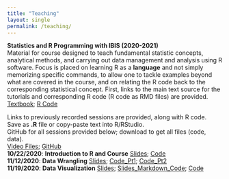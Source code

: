 ```yaml
---
title: "Teaching"
layout: single
permalink: /teaching/
---
```

**Statistics and R Programming with IBIS (2020-2021)**  
Material for course designed to teach fundamental statistic concepts, analytical methods, and carrying out data management and analysis using R software.  Focus is placed on learning R as a **language** and not simply memorizing specific commands, to allow one to tackle examples beyond what are covered in the course, and on relating the R code back to the corresponding statistical concept.  First, links to the main text source for the tutorials and corresponding R code (R code as RMD files) are provided.<br/>
[Textbook](https://kmdono02.github.io/Data_Analysis_with_R_IBIS/); [R Code](https://github.com/kmdono02/Data_Analysis_with_R_IBIS)

Links to previously recorded sessions are provided, along with R code.<br/>
Save as **.R** file or copy-paste text into R/RStudio.<br/>
GitHub for all sessions provided below; download to get all files (code, data).<br/>
[Video Files](https://www.dropbox.com/sh/m3mla30i5870jve/AADZAIvCV_G7KQ4DMC0kITFoa?dl=0); [GitHub](https://github.com/kmdono02/Stats_R_Teaching)<br/>
**10/22/2020**: **Introduction to R and Course** [Slides](https://docs.google.com/viewer?url=https://raw.githubusercontent.com/kmdono02/Stats_R_Teaching/main/10_22_2020/session_slides.pdf); [Code](https://raw.githubusercontent.com/kmdono02/Stats_R_Teaching/main/10_22_2020/script.R)<br/>
**11/12/2020**: **Data Wrangling** [Slides](https://docs.google.com/viewer?url=https://raw.githubusercontent.com/kmdono02/Stats_R_Teaching/main/11_12_2020/session_slides.pdf); [Code_Pt1](https://raw.githubusercontent.com/kmdono02/Stats_R_Teaching/main/11_12_2020/script_1.R); [Code_Pt2](https://raw.githubusercontent.com/kmdono02/Stats_R_Teaching/main/11_12_2020/script_2.R)<br/>
**11/19/2020**: **Data Visualization** [Slides](https://raw.githubusercontent.com/kmdono02/Stats_R_Teaching/main/11_19_2020/class_markdown.html); [Slides_Markdown_Code](https://raw.githubusercontent.com/kmdono02/Stats_R_Teaching/main/11_19_2020/class_markdown.RMD); [Code](https://raw.githubusercontent.com/kmdono02/Stats_R_Teaching/main/11_19_2020/script.R)

